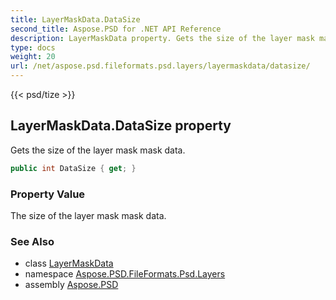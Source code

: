 ```yaml
---
title: LayerMaskData.DataSize
second_title: Aspose.PSD for .NET API Reference
description: LayerMaskData property. Gets the size of the layer mask mask data
type: docs
weight: 20
url: /net/aspose.psd.fileformats.psd.layers/layermaskdata/datasize/
---
```

{{< psd/tize >}}
## LayerMaskData.DataSize property

Gets the size of the layer mask mask data.

```csharp
public int DataSize { get; }
```

### Property Value

The size of the layer mask mask data.

### See Also

* class [LayerMaskData](../)
* namespace [Aspose.PSD.FileFormats.Psd.Layers](../../layermaskdata/)
* assembly [Aspose.PSD](../../../)


